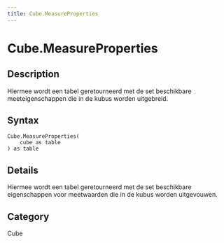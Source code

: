 ```yaml
---
title: Cube.MeasureProperties
---
```


# Cube.MeasureProperties


## Description

Hiermee wordt een tabel geretourneerd met de set beschikbare meeteigenschappen die in de kubus worden uitgebreid.


## Syntax

```powerquery
Cube.MeasureProperties(
    cube as table
) as table
```


## Details

Hiermee wordt een tabel geretourneerd met de set beschikbare eigenschappen voor meetwaarden die in de kubus worden uitgevouwen.



## Category
Cube
